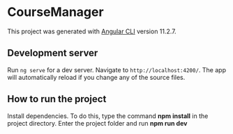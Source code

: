 # CourseManager

This project was generated with [Angular CLI](https://github.com/angular/angular-cli) version 11.2.7.

## Development server

Run `ng serve` for a dev server. Navigate to `http://localhost:4200/`. The app will automatically reload if you change any of the source files.

## How to run the project

Install dependencies. To do this, type the command <strong>npm install</strong> in the project directory.
Enter the project folder and run <strong>npm run dev</strong>
